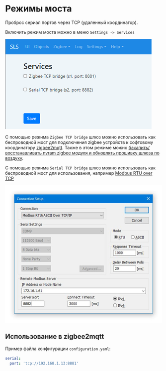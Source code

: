 # Режимы моста

Проброс сериал портов через TCP (удаленный координатор).

Включить режим моста можно в меню `Settings -> Services`

![](/img/bridge.png)

С помощью режима `Zigbee TCP bridge` шлюз можно использовать как беспроводной мост для подключения zigbee устройств к софтовому координатору [zigbee2mqtt](https://www.zigbee2mqtt.io/how_tos/how_to_connect_to_a_remote_adapter.html). Также в этом режиме можно [бэкапить/восстанавливать nvram zigbee модуля и обновлять прошивку шлюза по воздуху](https://www.youtube.com/watch?v=5VKNBCV6M4U).

С помощью режима `Serial TCP bridge` шлюз можно использовать как беспроводной мост для использования, например [Modbus RTU over TCP](https://www.modbustools.com/)

![](/img/modbusTCP.jpg)

## Использование в zigbee2mqtt

Пример файла конфигурации `configuration.yaml`:

```yaml
serial:
  port: 'tcp://192.168.1.13:8881'
```
